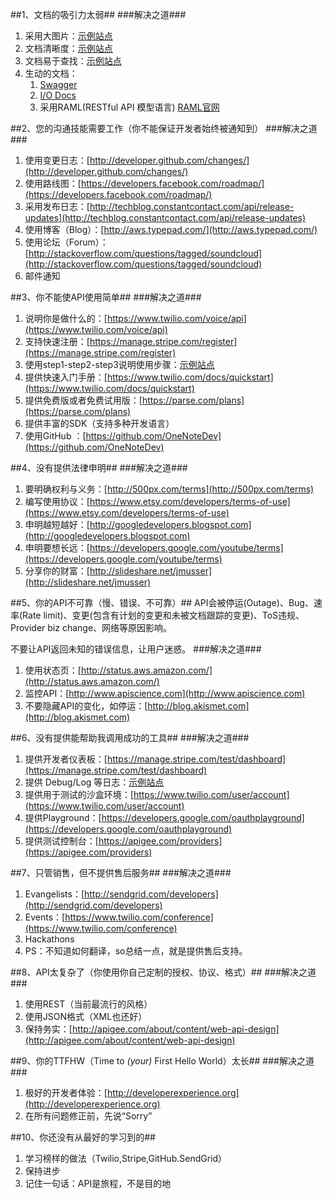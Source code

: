 ##1、文档的吸引力太弱##
###解决之道###
1. 采用大图片：[示例站点](https://www.twilio.com/docs)
2. 文档清晰度：[示例站点](https://stripe.com/docs/api)
3. 文档易于查找：[示例站点](https://stripe.com/docs/)
4. 生动的文档：
	1. [Swagger](https://github.com/wordnik/swagger-core)
	2. [I/O Docs](https://github.com/mashery/iodocs)
	3. 采用RAML(RESTful API 模型语言) [RAML官网](raml.org)
	
##2、您的沟通技能需要工作（你不能保证开发者始终被通知到）
###解决之道###
1. 使用变更日志：[http://developer.github.com/changes/](http://developer.github.com/changes/)
2. 使用路线图：[https://developers.facebook.com/roadmap/](https://developers.facebook.com/roadmap/)
3. 采用发布日志：[http://techblog.constantcontact.com/api/release-updates](http://techblog.constantcontact.com/api/release-updates)
4. 使用博客（Blog）：[http://aws.typepad.com/](http://aws.typepad.com/)
5. 使用论坛（Forum）：[http://stackoverflow.com/questions/tagged/soundcloud](http://stackoverflow.com/questions/tagged/soundcloud)
6. 邮件通知

##3、你不能使API使用简单##
###解决之道###
1. 说明你是做什么的：[https://www.twilio.com/voice/api](https://www.twilio.com/voice/api)
2. 支持快速注册：[https://manage.stripe.com/register](https://manage.stripe.com/register)
3. 使用step1-step2-step3说明使用步骤：[示例站点](http://developer.constantcontact.com/get-started.html)
4. 提供快速入门手册：[https://www.twilio.com/docs/quickstart](https://www.twilio.com/docs/quickstart)
5. 提供免费版或者免费试用版：[https://parse.com/plans](https://parse.com/plans)
6. 提供丰富的SDK（支持多种开发语言）
7. 使用GitHub ：[https://github.com/OneNoteDev](https://github.com/OneNoteDev)

##4、没有提供法律申明##
###解决之道###
1. 要明确权利与义务：[http://500px.com/terms](http://500px.com/terms)
2. 编写使用协议：[https://www.etsy.com/developers/terms-of-use](https://www.etsy.com/developers/terms-of-use)
3. 申明越短越好：[http://googledevelopers.blogspot.com](http://googledevelopers.blogspot.com)
4. 申明要想长远：[https://developers.google.com/youtube/terms](https://developers.google.com/youtube/terms)
5. 分享你的财富：[http://slideshare.net/jmusser](http://slideshare.net/jmusser)

##5、你的API不可靠（慢、错误、不可靠）##
API会被停运(Outage)、Bug、速率(Rate limit)、变更(包含有计划的变更和未被文档跟踪的变更)、ToS违规、Provider biz change、网络等原因影响。

不要让API返回未知的错误信息，让用户迷惑。
###解决之道###
1. 使用状态页：[http://status.aws.amazon.com/](http://status.aws.amazon.com/)
2. 监控API：[http://www.apiscience.com](http://www.apiscience.com)
3. 不要隐藏API的变化，如停运：[http://blog.akismet.com](http://blog.akismet.com)

##6、没有提供能帮助我调用成功的工具##
###解决之道###
1. 提供开发者仪表板：[https://manage.stripe.com/test/dashboard](https://manage.stripe.com/test/dashboard)
2. 提供 Debug/Log 等日志：[示例站点](www.twilio.com/user/account/developer-tools/app-monitor)
3. 提供用于测试的沙盒环境：[https://www.twilio.com/user/account](https://www.twilio.com/user/account)
4. 提供Playground：[https://developers.google.com/oauthplayground](https://developers.google.com/oauthplayground)
5. 提供测试控制台：[https://apigee.com/providers](https://apigee.com/providers)

##7、只管销售，但不提供售后服务##
###解决之道###
1. Evangelists：[http://sendgrid.com/developers](http://sendgrid.com/developers)
2. Events：[https://www.twilio.com/conference](https://www.twilio.com/conference)
3. Hackathons
4. PS：不知道如何翻译，so总结一点，就是提供售后支持。

##8、API太复杂了（你使用你自己定制的授权、协议、格式）##
###解决之道###
1. 使用REST（当前最流行的风格）
2. 使用JSON格式（XML也还好）
3. 保持务实：[http://apigee.com/about/content/web-api-design](http://apigee.com/about/content/web-api-design)

##9、你的TTFHW（Time to *(your)* First Hello World）太长##
###解决之道###
1. 极好的开发者体验：[http://developerexperience.org](http://developerexperience.org)
2. 在所有问题修正前，先说“Sorry”

##10、你还没有从最好的学习到的##
1. 学习榜样的做法（Twilio,Stripe,GitHub.SendGrid）
2. 保持进步
3. 记住一句话：API是旅程，不是目的地